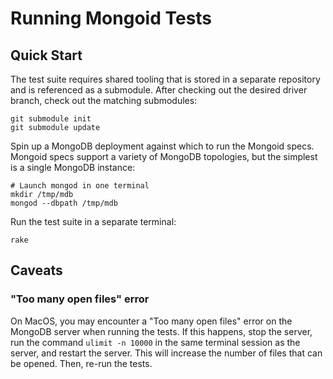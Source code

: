 # Running Mongoid Tests

## Quick Start

The test suite requires shared tooling that is stored in a separate repository
and is referenced as a submodule. After checking out the desired driver
branch, check out the matching submodules:

    git submodule init
    git submodule update

Spin up a MongoDB deployment against which to run the Mongoid specs.
Mongoid specs support a variety of MongoDB topologies, but the simplest is
a single MongoDB instance:

    # Launch mongod in one terminal
    mkdir /tmp/mdb
    mongod --dbpath /tmp/mdb

Run the test suite in a separate terminal:

    rake


## Caveats

### "Too many open files" error

On MacOS, you may encounter a "Too many open files" error on the MongoDB server
when running the tests. If this happens, stop the server, run the command
`ulimit -n 10000` in the same terminal session as the server, and restart
the server. This will increase the number of files that can be opened.
Then, re-run the tests.
